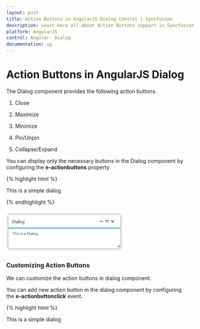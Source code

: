 ```yaml
---
layout: post
title: Action Buttons in AngularJS Dialog Control | Syncfusion
description: Learn here all about Action Buttons support in Syncfusion Essential AngularJS Dialog control, its elements, and more.
platform: AngularJS
control: Angular- Dialog
documentation: ug
---
```


# Action Buttons in AngularJS Dialog

The Dialog component provides the following action buttons.

1. Close

2. Maximize

3. Minimize

4. Pin/Unpin

5. Collapse/Expand

You can display only the necessary buttons in the Dialog component by configuring the **e-actionbuttons** property

{% highlight html %}
    <div id="dialog" ej-dialog e-title="Dialog"  e-actionbuttons="Icons">
          <p>This is a simple dialog</p>
    </div>
    <script>
        angular.module('dialogApp', ['ejangular'])
         .controller('DialogCtrl', function ($scope) {
             $scope.Icons = ["close", "maximize", "minimize"]
         });
    </script>
{% endhighlight %}



![Action Buttons](action-buttons_images\action-buttons_img1.png)

### Customizing Action Buttons

We can customize the action buttons in dialog component.

You can add new action button in the dialog component by configuring the **e-actionbuttonclick** event.



{% highlight html %}


<div id="dialog" ej-dialog e-title="Dialog" e-showoninit="false" e-actionbuttons="Icons" e-actionbuttonclick="playMedia">
        <p>This is a simple dialog</p>
    </div>
    <script>
        angular.module('dialogApp', ['ejangular'])
         .controller('DialogCtrl', function ($scope) {
             $scope.Icons = ["close", "maximize", "minimize", "pin", "mediaplay", "search"];
             $scope.playMedia = function (args) {
                 console.log(args.buttonID);
             }

         });
    </script>


{% endhighlight %}





![Action Buttons](action-buttons_images\customizing-action-buttons_img1.png)

### Giving Modal dialog

The Dialog component’s [modal dialog](https://en.wikipedia.org/wiki/Modal_window) acts like a child window that is displayed on top of the main window/screen and disables the main window interaction until it is closed. We can enable or disable this modal dialog in our dialog component by using the property [`e-enablemodal`]. You can refer the following code example to set this property.



{% highlight html %}
                <div id="lognForm" ej-dialog title="Modal dialog" e-enablemodal="true" enableresize="true"  isresponsive="true">
                    <p>This is a simple model dialog</p>
                </div>
{% endhighlight %}


![Action Buttons Images](action-buttons_images\giving-modael-dialog_img1.png)


### Containment

If the property **e- containment** is set, then dialog will append to the selected element and it is restricted to move only within the specified container element (i.e.) it is the selector for the container element. It is more useful for the modal dialog the place in a container. You can refer the following code example to set this property.



{% highlight html %}

<div class="cols-sample-area">
                <div id="lognForm" ej-dialog title="Modal dialog" e-enablemodal="true" containment=".cols-sample-area" enableresize="true"  isresponsive="true">
                    <p>This is a simple model dialog</p>
                </div>
                  </div>
{% endhighlight %}



In the above code we have restricted to move the dialog component with the given containment (i.e.) with the cols-sample-area 

![Containment](action-buttons_images\containment_img1.png)

Note: This [`e-containtment`] property is mostly used for the Modal dialog to restrict to specific container. And this property is similar to the “[e-target](https://help.syncfusion.com/api/js/ejdialog)” property but this additionally sets the drag area for dialog. Also this property overrides target property if both are set.

